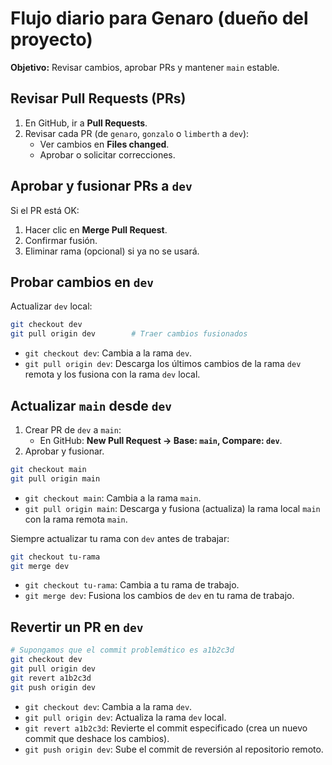 # Flujo diario para Genaro (dueño del proyecto)

**Objetivo:** Revisar cambios, aprobar PRs y mantener `main` estable.

## Revisar Pull Requests (PRs)

1. En GitHub, ir a **Pull Requests**.
2. Revisar cada PR (de `genaro`, `gonzalo` o `limberth` a `dev`):
    - Ver cambios en **Files changed**.
    - Aprobar o solicitar correcciones.

## Aprobar y fusionar PRs a `dev`

Si el PR está OK:

1. Hacer clic en **Merge Pull Request**.
2. Confirmar fusión.
3. Eliminar rama (opcional) si ya no se usará.

## Probar cambios en `dev`

Actualizar `dev` local:

```bash
git checkout dev
git pull origin dev        # Traer cambios fusionados
```

- `git checkout dev`: Cambia a la rama `dev`.
- `git pull origin dev`: Descarga los últimos cambios de la rama `dev` remota y los fusiona con la rama `dev` local.

## Actualizar `main` desde `dev`

1. Crear PR de `dev` a `main`:
    - En GitHub: **New Pull Request → Base: `main`, Compare: `dev`**.
2. Aprobar y fusionar.

```bash
git checkout main
git pull origin main
```
-   `git checkout main`: Cambia a la rama `main`.
-   `git pull origin main`: Descarga y fusiona (actualiza) la rama local `main` con la rama remota `main`.

Siempre actualizar tu rama con `dev` antes de trabajar:

```bash
git checkout tu-rama
git merge dev
```
- `git checkout tu-rama`: Cambia a tu rama de trabajo.
- `git merge dev`: Fusiona los cambios de `dev` en tu rama de trabajo.

## Revertir un PR en `dev`

```bash
# Supongamos que el commit problemático es a1b2c3d
git checkout dev
git pull origin dev
git revert a1b2c3d
git push origin dev
```

- `git checkout dev`: Cambia a la rama `dev`.
- `git pull origin dev`: Actualiza la rama `dev` local.
- `git revert a1b2c3d`: Revierte el commit especificado (crea un nuevo commit que deshace los cambios).
- `git push origin dev`: Sube el commit de reversión al repositorio remoto.